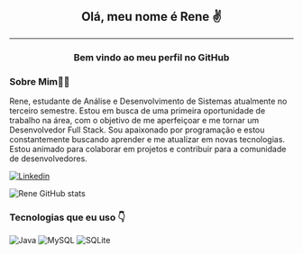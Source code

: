  <div align="center">
    <p><h2>Olá, meu nome é Rene ✌️</h2><p>
    <hr>
    <p><h3>Bem vindo ao meu perfil no GitHub<h3></p>
</div>
 
<div align="left">
  <p><h3>Sobre Mim👨‍💻</h3><p>
    
  <p>Rene, estudante de Análise e Desenvolvimento de Sistemas atualmente no terceiro semestre. Estou em busca de uma primeira oportunidade de trabalho na área, com o objetivo de me aperfeiçoar e me tornar um Desenvolvedor Full Stack. Sou apaixonado por programação e estou constantemente buscando aprender e me atualizar em novas tecnologias. Estou animado para colaborar em projetos e contribuir para a comunidade de desenvolvedores.<p>
</div>

 [![Linkedin](https://img.shields.io/badge/LinkedIn-0077B5?style=for-the-badge&logo=linkedin&logoColor=white
)](https://www.linkedin.com/in/rene-battaglia-158b2424b/)

 ![Rene GitHub stats](https://github-readme-stats.vercel.app/api?username=renebttg&show_icons=true&theme=dark)

 ### Tecnologias que eu uso 👇

![Java](https://img.shields.io/badge/java-%23ED8B00.svg?style=for-the-badge&logo=openjdk&logoColor=white) ![MySQL](https://img.shields.io/badge/mysql-%2300f.svg?style=for-the-badge&logo=mysql&logoColor=white) ![SQLite](https://img.shields.io/badge/sqlite-%2307405e.svg?style=for-the-badge&logo=sqlite&logoColor=white)


